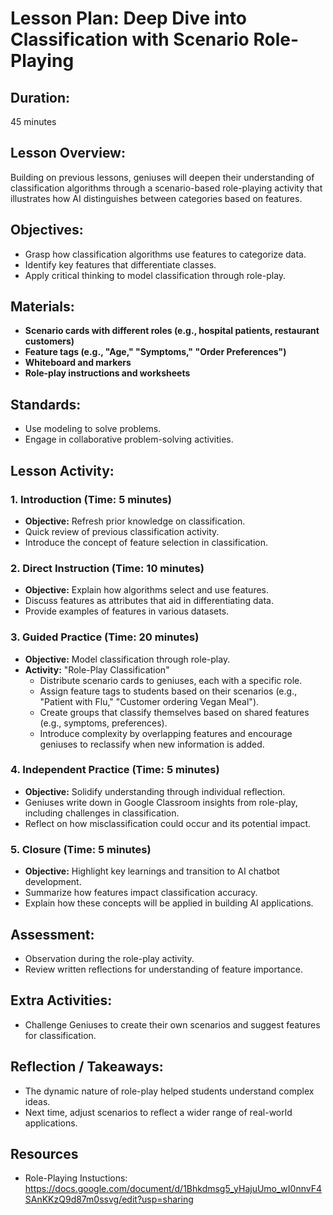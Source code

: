 # Lesson Plan: Deep Dive into Classification with Scenario Role-Playing

## **Duration:**
45 minutes

## **Lesson Overview:**
Building on previous lessons, geniuses will deepen their understanding of classification algorithms through a scenario-based role-playing activity that illustrates how AI distinguishes between categories based on features.

## **Objectives:**
- Grasp how classification algorithms use features to categorize data.
- Identify key features that differentiate classes.
- Apply critical thinking to model classification through role-play.

## **Materials:**
- **Scenario cards with different roles (e.g., hospital patients, restaurant customers)**
- **Feature tags (e.g., "Age," "Symptoms," "Order Preferences")**
- **Whiteboard and markers**
- **Role-play instructions and worksheets**

## **Standards:**
- Use modeling to solve problems.
- Engage in collaborative problem-solving activities.

## **Lesson Activity:**

### 1. **Introduction (Time: 5 minutes)**
   - **Objective:** Refresh prior knowledge on classification.
   - Quick review of previous classification activity.
   - Introduce the concept of feature selection in classification.

### 2. **Direct Instruction (Time: 10 minutes)**
   - **Objective:** Explain how algorithms select and use features.
   - Discuss features as attributes that aid in differentiating data.
   - Provide examples of features in various datasets.

### 3. **Guided Practice (Time: 20 minutes)**
   - **Objective:** Model classification through role-play.
   - **Activity:** "Role-Play Classification"
     - Distribute scenario cards to geniuses, each with a specific role.
     - Assign feature tags to students based on their scenarios (e.g., "Patient with Flu," "Customer ordering Vegan Meal").
     - Create groups that classify themselves based on shared features (e.g., symptoms, preferences).
     - Introduce complexity by overlapping features and encourage geniuses to reclassify when new information is added.

### 4. **Independent Practice (Time: 5 minutes)**
   - **Objective:** Solidify understanding through individual reflection.
   - Geniuses write down in Google Classroom insights from role-play, including challenges in classification.
   - Reflect on how misclassification could occur and its potential impact.

### 5. **Closure (Time: 5 minutes)**
   - **Objective:** Highlight key learnings and transition to AI chatbot development.
   - Summarize how features impact classification accuracy.
   - Explain how these concepts will be applied in building AI applications.

## **Assessment:**
- Observation during the role-play activity.
- Review written reflections for understanding of feature importance.

## **Extra Activities:**
- Challenge Geniuses to create their own scenarios and suggest features for classification.

## **Reflection / Takeaways:**
- The dynamic nature of role-play helped students understand complex ideas.
- Next time, adjust scenarios to reflect a wider range of real-world applications.

## Resources
- Role-Playing Instuctions: https://docs.google.com/document/d/1Bhkdmsg5_yHajuUmo_wI0nnvF4SAnKKzQ9d87m0ssvg/edit?usp=sharing
